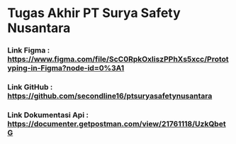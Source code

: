 # Tugas Akhir PT Surya Safety Nusantara

### Link Figma : https://www.figma.com/file/ScC0RpkOxliszPPhXs5xcc/Prototyping-in-Figma?node-id=0%3A1
### Link GitHub : https://github.com/secondline16/ptsuryasafetynusantara
### Link Dokumentasi Api : https://documenter.getpostman.com/view/21761118/UzkQbetG
